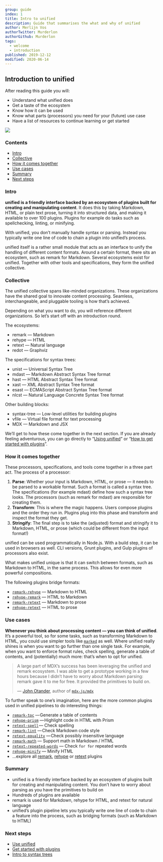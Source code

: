 ```yaml
---
group: guide
index: 1
title: Intro to unified
description: Guide that summarises the what and why of unified
author: Merlijn Vos
authorTwitter: Murderlon
authorGithub: Murderlon
tags:
  - welcome
  - introduction
published: 2019-12-12
modified: 2020-06-14
---
```


## Introduction to unified

After reading this guide you will:

*   Understand what unified does
*   Get a taste of the ecosystem
*   Know how it can be used
*   Know what parts (processors) you need for your (future) use case
*   Have a list of resources to continue learning or get started

![][unified-overview]

### Contents

*   [Intro](#intro)
*   [Collective](#collective)
*   [How it comes together](#how-it-comes-together)
*   [Use cases](#use-cases)
*   [Summary](#summary)
*   [Next steps](#next-steps)

### Intro

**unified is a friendly interface backed by an ecosystem of plugins built for
creating and manipulating content**.
It does this by taking Markdown, HTML, or plain text prose, turning it into
structured data, and making it available to over 100 plugins.
Plugins for example do tasks such as spellchecking, linting, or minifying.

With unified, you don’t manually handle syntax or parsing.
Instead you typically write one line of code to chain a plugin into unified’s
process.

unified itself is a rather small module that acts as an interface to unify the
handling of different content formats.
Around a certain format, there sits an ecosystem, such as remark for Markdown.
Several ecosystems exist for unified.
Together with other tools and specifications, they form the unified collective.

### Collective

The unified collective spans like-minded organizations.
These organizations have the shared goal to innovate content processing.
Seamless, interchangeable, and pluggable tooling is how that’s achieved.

Depending on what you want to do, you will reference different organizations.
So let’s start off with an introduction round.

The ecosystems:

*   remark — Markdown
*   rehype — HTML
*   retext — Natural language
*   redot — Graphviz

The specifications for syntax trees:

*   unist — Universal Syntax Tree
*   mdast — Markdown Abstract Syntax Tree format
*   hast — HTML Abstract Syntax Tree format
*   xast — XML Abstract Syntax Tree format
*   esast — ECMAScript Abstract Syntax Tree format
*   nlcst — Natural Language Concrete Syntax Tree format

Other building blocks:

*   syntax-tree — Low-level utilities for building plugins
*   vfile — Virtual file format for text processing
*   MDX — Markdown and JSX

We’ll get to how these come together in the next section.
If you are already feeling adventurous, you can go directly to
“[Using unified][using-unified]” or
“[How to get started with plugins][using-plugins]”.

### How it comes together

These processors, specifications, and tools come together in a three part act.
The process of a processor:

1.  **Parse**:
    Whether your input is Markdown, HTML, or prose — it needs to be parsed to a
    workable format.
    Such a format is called a syntax tree.
    The specifications (for example mdast) define how such a syntax tree looks.
    The processors (such as remark for mdast) are responsible for creating them.
2.  **Transform**:
    This is where the magic happens.
    Users compose plugins and the order they run in.
    Plugins plug into this phase and transform and inspect the format they get.
3.  **Stringify**:
    The final step is to take the (adjusted) format and stringify it to
    Markdown, HTML, or prose (which could be different from the input format!)

unified can be used programmatically in Node.js.
With a build step, it can be used in browsers as well.
CLI versions, Grunt plugins, and Gulp plugins of processors also exist.

What makes unified unique is that it can switch between formats, such as
Markdown to HTML, in the same process.
This allows for even more powerful compositions.

The following plugins bridge formats:

*   [`remark-rehype`][remark-rehype] — Markdown to HTML
*   [`rehype-remark`][rehype-remark] — HTML to Markdown
*   [`remark-retext`][remark-retext] — Markdown to prose
*   [`rehype-retext`][rehype-retext] — HTML to prose

### Use cases

**Whenever you think about processing content — you can think of unified**.
It’s a powerful tool, so for some tasks, such as transforming Markdown to HTML,
you could use simpler tools like [`marked`][marked] as well.
Where unified really shines is when you want to go further than one single task.
For example, when you want to enforce format rules, check spelling, generate a
table of contents, and (potentially) much more: that’s when to opt for unified.

> A large part of MDX’s success has been leveraging the unified and remark
> ecosystem.
> I was able to get a prototype working in a few hours because I didn’t have to
> worry about Markdown parsing: remark gave it to me for free.
> It provided the primitives to build on.
>
> — [John Otander][john], author of [`mdx-js/mdx`][mdx]

To further speak to one’s imagination, here are the more common plugins used in
unified pipelines to do interesting things:

*   [`remark-toc`][remark-toc] — Generate a table of contents
*   [`rehype-prism`][rehype-prism] — Highlight code in HTML with Prism
*   [`retext-spell`][retext-spell] — Check spelling
*   [`remark-lint`][remark-lint] — Check Markdown code style
*   [`retext-equality`][retext-equality] — Check possibly insensitive language
*   [`remark-math`][remark-math] — Support math in Markdown / HTML
*   [`retext-repeated-words`][retext-repeated-words]
    — Check `for for` repeated words
*   [`rehype-minify`][rehype-minify] — Minify HTML
*   …explore all [remark][all-remark-plugins], [rehype][all-rehype-plugins]
    or [retext][all-retext-plugins] plugins

### Summary

*   unified is a friendly interface backed by an ecosystem of plugins built for
    creating and manipulating content.
    You don’t have to worry about parsing as you have the primitives to build
    on
*   Hundreds of plugins are available
*   remark is used for Markdown, rehype for HTML, and retext for natural
    language
*   unified’s plugin pipeline lets you typically write one line of code to chain
    a feature into the process, such as bridging formats
    (such as Markdown to HTML)

### Next steps

*   [Use unified][using-unified]
*   [Get started with plugins][using-plugins]
*   [Intro to syntax trees][intro-to-syntax-trees]

<!--Definitions-->

[mdx]: https://github.com/mdx-js/mdx

[john]: https://github.com/johno/

[remark-rehype]: https://github.com/remarkjs/remark-rehype/

[rehype-remark]: https://github.com/rehypejs/rehype-remark

[remark-retext]: https://github.com/remarkjs/remark-retext/

[rehype-retext]: https://github.com/rehypejs/rehype-retext

[remark-toc]: https://github.com/remarkjs/remark-toc

[rehype-prism]: https://github.com/mapbox/rehype-prism

[retext-spell]: https://github.com/retextjs/retext-spell

[remark-lint]: https://github.com/remarkjs/remark-lint

[retext-equality]: https://github.com/retextjs/retext-equality

[remark-math]: https://github.com/remarkjs/remark-math

[retext-repeated-words]: https://github.com/retextjs/retext-repeated-words

[rehype-minify]: https://github.com/rehypejs/rehype-minify

[all-remark-plugins]: https://github.com/topics/remark-plugin

[all-rehype-plugins]: https://github.com/topics/rehype-plugin

[all-retext-plugins]: https://github.com/topics/retext-plugin

[marked]: https://github.com/markedjs/marked

[unified-overview]: /image/unified-overview.png

[using-unified]: /learn/guide/using-unified/

[using-plugins]: /learn/guide/using-plugins/

[intro-to-syntax-trees]: /learn/guide/introduction-to-syntax-trees/

